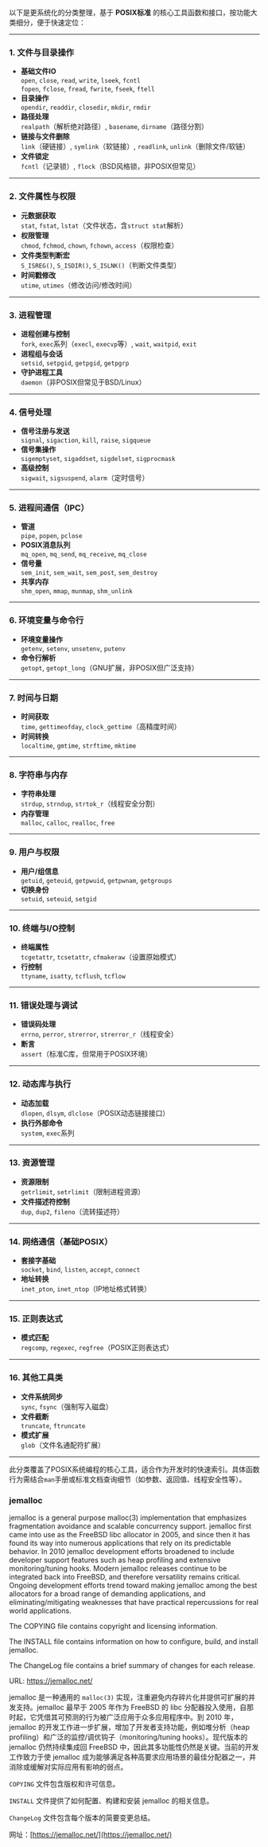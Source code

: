 以下是更系统化的分类整理，基于 **POSIX标准** 的核心工具函数和接口，按功能大类细分，便于快速定位：

---

### **1. 文件与目录操作**
- **基础文件IO**  
  `open`, `close`, `read`, `write`, `lseek`, `fcntl`  
  `fopen`, `fclose`, `fread`, `fwrite`, `fseek`, `ftell`  
- **目录操作**  
  `opendir`, `readdir`, `closedir`, `mkdir`, `rmdir`  
- **路径处理**  
  `realpath`（解析绝对路径）, `basename`, `dirname`（路径分割）  
- **链接与文件删除**  
  `link`（硬链接）, `symlink`（软链接）, `readlink`, `unlink`（删除文件/软链）  
- **文件锁定**  
  `fcntl`（记录锁）, `flock`（BSD风格锁，非POSIX但常见）  

---

### **2. 文件属性与权限**
- **元数据获取**  
  `stat`, `fstat`, `lstat`（文件状态，含`struct stat`解析）  
- **权限管理**  
  `chmod`, `fchmod`, `chown`, `fchown`, `access`（权限检查）  
- **文件类型判断宏**  
  `S_ISREG()`, `S_ISDIR()`, `S_ISLNK()`（判断文件类型）  
- **时间戳修改**  
  `utime`, `utimes`（修改访问/修改时间）  

---

### **3. 进程管理**
- **进程创建与控制**  
  `fork`, `exec`系列（`execl`, `execvp`等）, `wait`, `waitpid`, `exit`  
- **进程组与会话**  
  `setsid`, `setpgid`, `getpgid`, `getpgrp`  
- **守护进程工具**  
  `daemon`（非POSIX但常见于BSD/Linux）  

---

### **4. 信号处理**
- **信号注册与发送**  
  `signal`, `sigaction`, `kill`, `raise`, `sigqueue`  
- **信号集操作**  
  `sigemptyset`, `sigaddset`, `sigdelset`, `sigprocmask`  
- **高级控制**  
  `sigwait`, `sigsuspend`, `alarm`（定时信号）  

---

### **5. 进程间通信（IPC）**
- **管道**  
  `pipe`, `popen`, `pclose`  
- **POSIX消息队列**  
  `mq_open`, `mq_send`, `mq_receive`, `mq_close`  
- **信号量**  
  `sem_init`, `sem_wait`, `sem_post`, `sem_destroy`  
- **共享内存**  
  `shm_open`, `mmap`, `munmap`, `shm_unlink`  

---

### **6. 环境变量与命令行**
- **环境变量操作**  
  `getenv`, `setenv`, `unsetenv`, `putenv`  
- **命令行解析**  
  `getopt`, `getopt_long`（GNU扩展，非POSIX但广泛支持）  

---

### **7. 时间与日期**
- **时间获取**  
  `time`, `gettimeofday`, `clock_gettime`（高精度时间）  
- **时间转换**  
  `localtime`, `gmtime`, `strftime`, `mktime`  

---

### **8. 字符串与内存**
- **字符串处理**  
  `strdup`, `strndup`, `strtok_r`（线程安全分割）  
- **内存管理**  
  `malloc`, `calloc`, `realloc`, `free`  

---

### **9. 用户与权限**
- **用户/组信息**  
  `getuid`, `geteuid`, `getpwuid`, `getpwnam`, `getgroups`  
- **切换身份**  
  `setuid`, `seteuid`, `setgid`  

---

### **10. 终端与I/O控制**
- **终端属性**  
  `tcgetattr`, `tcsetattr`, `cfmakeraw`（设置原始模式）  
- **行控制**  
  `ttyname`, `isatty`, `tcflush`, `tcflow`  

---

### **11. 错误处理与调试**
- **错误码处理**  
  `errno`, `perror`, `strerror`, `strerror_r`（线程安全）  
- **断言**  
  `assert`（标准C库，但常用于POSIX环境）  

---

### **12. 动态库与执行**
- **动态加载**  
  `dlopen`, `dlsym`, `dlclose`（POSIX动态链接接口）  
- **执行外部命令**  
  `system`, `exec`系列  

---

### **13. 资源管理**
- **资源限制**  
  `getrlimit`, `setrlimit`（限制进程资源）  
- **文件描述符控制**  
  `dup`, `dup2`, `fileno`（流转描述符）  

---

### **14. 网络通信（基础POSIX）**
- **套接字基础**  
  `socket`, `bind`, `listen`, `accept`, `connect`  
- **地址转换**  
  `inet_pton`, `inet_ntop`（IP地址格式转换）  

---

### **15. 正则表达式**
- **模式匹配**  
  `regcomp`, `regexec`, `regfree`（POSIX正则表达式）  

---

### **16. 其他工具类**
- **文件系统同步**  
  `sync`, `fsync`（强制写入磁盘）  
- **文件截断**  
  `truncate`, `ftruncate`  
- **模式扩展**  
  `glob`（文件名通配符扩展）  

---

此分类覆盖了POSIX系统编程的核心工具，适合作为开发时的快速索引。具体函数行为需结合`man`手册或标准文档查询细节（如参数、返回值、线程安全性等）。


### jemalloc

jemalloc is a general purpose malloc(3) implementation that emphasizes
fragmentation avoidance and scalable concurrency support.  jemalloc first came
into use as the FreeBSD libc allocator in 2005, and since then it has found its
way into numerous applications that rely on its predictable behavior.  In 2010
jemalloc development efforts broadened to include developer support features
such as heap profiling and extensive monitoring/tuning hooks.  Modern jemalloc
releases continue to be integrated back into FreeBSD, and therefore versatility
remains critical.  Ongoing development efforts trend toward making jemalloc
among the best allocators for a broad range of demanding applications, and
eliminating/mitigating weaknesses that have practical repercussions for real
world applications.

The COPYING file contains copyright and licensing information.

The INSTALL file contains information on how to configure, build, and install
jemalloc.

The ChangeLog file contains a brief summary of changes for each release.

URL: https://jemalloc.net/

jemalloc 是一种通用的 `malloc(3)` 实现，注重避免内存碎片化并提供可扩展的并发支持。jemalloc 最早于 2005 年作为 FreeBSD 的 libc 分配器投入使用，自那时起，它凭借其可预测的行为被广泛应用于众多应用程序中。到 2010 年，jemalloc 的开发工作进一步扩展，增加了开发者支持功能，例如堆分析（heap profiling）和广泛的监控/调优钩子（monitoring/tuning hooks）。现代版本的 jemalloc 仍然持续集成回 FreeBSD 中，因此其多功能性仍然是关键。当前的开发工作致力于使 jemalloc 成为能够满足各种高要求应用场景的最佳分配器之一，并消除或缓解对实际应用有影响的弱点。

`COPYING` 文件包含版权和许可信息。

`INSTALL` 文件提供了如何配置、构建和安装 jemalloc 的相关信息。

`ChangeLog` 文件包含每个版本的简要变更总结。

网址：[https://jemalloc.net/](https://jemalloc.net/)